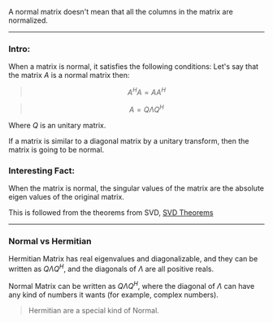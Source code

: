 A normal matrix doesn't mean that all the columns in the matrix are normalized. 

---
### **Intro:** 
When a matrix is normal, it satisfies the following conditions: 
Let's say that the matrix $A$ is a normal matrix then: 

> $$A^HA = AA^H$$

> $$A = Q\Lambda Q^H$$

Where $Q$ is an unitary matrix. 

If a matrix is similar to a diagonal matrix by a unitary transform, then the matrix is going to be normal. 

### **Interesting Fact:** 

When the matrix is normal, the singular values of the matrix are the absolute eigen values of the original matrix. 

This is followed from the theorems from SVD, [SVD Theorems](Matrix%20Decomposition/SVD%20Theorems.md)

---
### **Normal vs Hermitian**
 
Hermitian Matrix has real eigenvalues and diagonalizable, and they can be written as $Q\Lambda Q^H$, and the diagonals of $\Lambda$ are all positive reals. 

Normal Matrix can be written as $Q\Lambda Q^H$, where the diagonal of $\Lambda$ can have any kind of numbers it wants (for example, complex numbers). 

> Hermitian are a special kind of Normal. 


